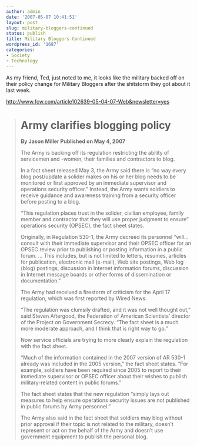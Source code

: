 ```yaml
---
author: admin
date: '2007-05-07 10:41:51'
layout: post
slug: military-bloggers-continued
status: publish
title: Military Bloggers Continued
wordpress_id: '1687'
categories:
- Society
- Technology
---
```

As my friend, Ted, just noted to me, it looks like the military backed off on their policy change for Military Bloggers after the shitstorm they got about it last week.

<a href="http://www.fcw.com/article102639-05-04-07-Web&newsletter=yes">http://www.fcw.com/article102639-05-04-07-Web&newsletter=yes</a>



<blockquote><h1>Army clarifies blogging policy</h1>

<b>By Jason Miller
Published on May 4, 2007</b>

The Army is backing off its regulation restricting the ability of servicemen and -women, their families and contractors to blog.

In a fact sheet released May 3, the Army said there is “no way every blog post/update a solider makes on his or her blog needs to be monitored or first approved by an immediate supervisor and operations security officer.” Instead, the Army wants soldiers to receive guidance and awareness training from a security officer before posting to a blog.

“This regulation places trust in the solider, civilian employee, family member and contractor that they will use proper judgment to ensure” operations security (OPSEC), the fact sheet states.

Originally, in Regulation 530-1, the Army decreed its personnel “will…consult with their immediate supervisor and their OPSEC officer for an OPSEC review prior to publishing or posting information in a public forum. … This includes, but is not limited to letters, resumes, articles for publication, electronic mail (e-mail), Web site postings, Web log (blog) postings, discussion in Internet information forums, discussion in Internet message boards or other forms of dissemination or documentation.” 

The Army had received a firestorm of criticism for the April 17 regulation, which was first reported by Wired News.

“The regulation was clumsily drafted, and it was not well thought out,” said Steven Aftergood, the Federation of American Scientists’ director of the Project on Government Secrecy. “The fact sheet is a much more moderate approach, and I think that is right way to go.”

Now service officials are trying to more clearly explain the regulation with the fact sheet.

“Much of the information contained in the 2007 version of AR 530-1 already was included in the 2005 version,” the fact sheet states. “For example, soldiers have been required since 2005 to report to their immediate supervisor or OPSEC officer about their wishes to publish military-related content in public forums.”

The fact sheet states that the new regulation “simply lays out measures to help ensure operations security issues are not published in public forums by Army personnel.”

The Army also said in the fact sheet that soldiers may blog without prior approval if their topic is not related to the military, doesn’t represent or act on the behalf of the Army and doesn’t use government equipment to publish the personal blog.</blockquote>
